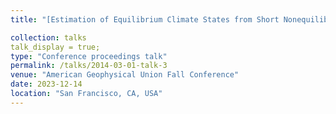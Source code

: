 ```yaml
---
title: "[Estimation of Equilibrium Climate States from Short Nonequilibrium Simulations of 3-D Exoplanet Climate Models](https://agu.confex.com/agu/fm23/meetingapp.cgi/Paper/1271122)"

collection: talks
talk_display = true;
type: "Conference proceedings talk"
permalink: /talks/2014-03-01-talk-3
venue: "American Geophysical Union Fall Conference"
date: 2023-12-14
location: "San Francisco, CA, USA"
---
```

